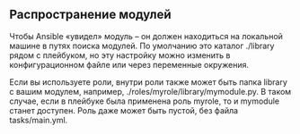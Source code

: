 ## Распространение модулей

Чтобы Ansible «увидел» модуль – он должен находиться на локальной машине в путях поиска модулей. По умолчанию это каталог ./library рядом с плейбуком, но эту настройку можно изменить в конфигурационном файле или через переменные окружения.

Если вы используете роли, внутри роли также может быть папка library с вашим модулем, например, ./roles/myrole/library/mymodule.py. В таком случае, если в плейбуке была применена роль myrole, то и mymodule станет доступен. Роль даже может быть пустой, без файла tasks/main.yml.